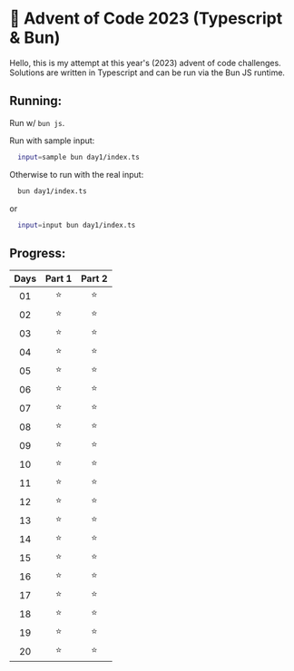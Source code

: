# 🎄 Advent of Code 2023 (Typescript & Bun)

Hello, this is my attempt at this year's (2023) advent of code challenges. Solutions are written in Typescript and can be run via the Bun JS runtime.

## Running:

Run w/ `bun js`.

Run with sample input:

```bash
  input=sample bun day1/index.ts
```

Otherwise to run with the real input:

```bash
  bun day1/index.ts
```

or

```bash
  input=input bun day1/index.ts
```

## Progress:

| Days | Part 1 | Part 2 |
| :--: | :----: | :----: |
|  01  |  ⭐️   |  ⭐️   |
|  02  |  ⭐️   |  ⭐️   |
|  03  |  ⭐️   |  ⭐️   |
|  04  |  ⭐️   |  ⭐️   |
|  05  |  ⭐️   |  ⭐️   |
|  06  |  ⭐️   |  ⭐️   |
|  07  |  ⭐️   |  ⭐️   |
|  08  |  ⭐️   |  ⭐️   |
|  09  |  ⭐️   |  ⭐️   |
|  10  |  ⭐️   |  ⭐️   |
|  11  |  ⭐️   |  ⭐️   |
|  12  |  ⭐️   |  ⭐️   |
|  13  |  ⭐️   |  ⭐️   |
|  14  |  ⭐️   |  ⭐️   |
|  15  |  ⭐️   |  ⭐️   |
|  16  |  ⭐️   |  ⭐️   |
|  17  |  ⭐️   |  ⭐️   |
|  18  |  ⭐️   |  ⭐️   |
|  19  |  ⭐️   |  ⭐️   |
|  20  |  ⭐️   |  ⭐️   |
